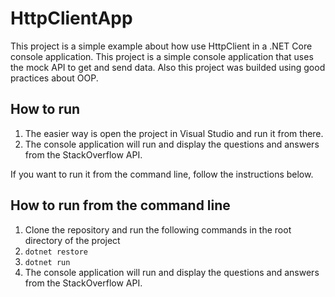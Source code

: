 # HttpClientApp

This project is a simple example about how use HttpClient in a .NET Core console application.
This project is a simple console application that uses the mock API to get and send data.
Also this project was builded using good practices about OOP.

## How to run
1. The easier way is open the project in Visual Studio and run it from there.
1. The console application will run and display the questions and answers from the StackOverflow API.

If you want to run it from the command line, follow the instructions below.

## How to run from the command line
1. Clone the repository and run the following commands in the root directory of the project
1. `dotnet restore`
1. `dotnet run`
1. The console application will run and display the questions and answers from the StackOverflow API.
